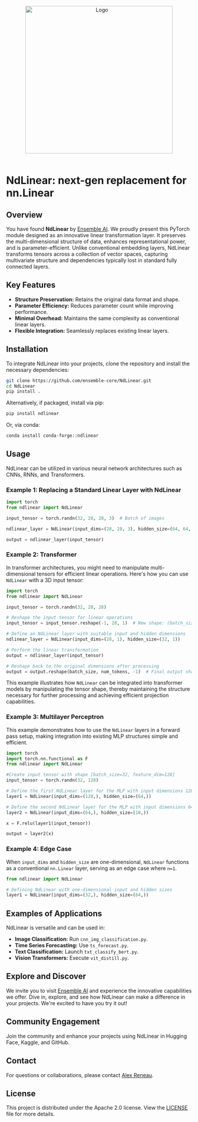<p align="center">
  <img src="ensemble_logo.jpg" alt="Logo" width="400">
  <br /> <br / >
</p>

# NdLinear: next-gen replacement for nn.Linear

## Overview

You have found **NdLinear** by [Ensemble AI](https://ensemblecore.ai/). We proudly present this PyTorch module designed as an innovative linear transformation layer. 
It preserves the multi-dimensional structure of data, enhances representational power, and is parameter-efficient. 
Unlike conventional embedding layers, NdLinear transforms tensors across a collection of vector spaces, 
capturing multivariate structure and dependencies typically lost in standard fully connected layers.

## Key Features

- **Structure Preservation:** Retains the original data format and shape.
- **Parameter Efficiency:** Reduces parameter count while improving performance.
- **Minimal Overhead:** Maintains the same complexity as conventional linear layers.
- **Flexible Integration:** Seamlessly replaces existing linear layers.

## Installation

To integrate NdLinear into your projects, clone the repository and install the necessary dependencies:

```bash
git clone https://github.com/ensemble-core/NdLinear.git
cd NdLinear
pip install . 
```

Alternatively, if packaged, install via pip:

```bash
pip install ndlinear
```
Or, via conda:

```bash
conda install conda-forge::ndlinear
```

## Usage

NdLinear can be utilized in various neural network architectures such as CNNs, RNNs, and Transformers.

### Example 1: Replacing a Standard Linear Layer with NdLinear

```python
import torch
from ndlinear import NdLinear

input_tensor = torch.randn(32, 28, 28, 3)  # Batch of images

ndlinear_layer = NdLinear(input_dims=(28, 28, 3), hidden_size=(64, 64, 6))

output = ndlinear_layer(input_tensor)
```

### Example 2: Transformer

In transformer architectures, you might need to manipulate multi-dimensional tensors for efficient linear operations. Here's how you can use `NdLinear` with a 3D input tensor:

```python
import torch 
from ndlinear import NdLinear

input_tensor = torch.randn(32, 28, 28) 

# Reshape the input tensor for linear operations
input_tensor = input_tensor.reshape(-1, 28, 1)  # New shape: (batch_size * num_tokens, token_dim, 1)

# Define an NdLinear layer with suitable input and hidden dimensions
ndlinear_layer = NdLinear(input_dims=(28, 1), hidden_size=(32, 1))

# Perform the linear transformation
output = ndlinear_layer(input_tensor)

# Reshape back to the original dimensions after processing
output = output.reshape(batch_size, num_tokens, -1)  # Final output shape: (32, 28, 32)
```

This example illustrates how `NdLinear` can be integrated into transformer models by manipulating the tensor shape, thereby maintaining the structure necessary for further processing and achieving efficient projection capabilities.

### Example 3: Multilayer Perceptron 

This example demonstrates how to use the `NdLinear` layers in a forward pass setup, making integration into existing MLP structures simple and efficient.

```python 
import torch
import torch.nn.functional as F 
from ndlinear import NdLinear

#Create input tensor with shape [batch_size=32, feature_dim=128]
input_tensor = torch.randn(32, 128) 

# Define the first NdLinear layer for the MLP with input dimensions 128 and hidden size 64
layer1 = NdLinear(input_dims=(128,), hidden_size=(64,))

# Define the second NdLinear layer for the MLP with input dimensions 64 and hidden size 10
layer2 = NdLinear(input_dims=(64,), hidden_size=(10,))

x = F.relu(layer1(input_tensor))

output = layer2(x)
```

### Example 4: Edge Case

When `input_dims` and `hidden_size` are one-dimensional, `NdLinear` functions as a conventional `nn.Linear` layer, serving as an edge case where `n=1`.

```python
from ndlinear import NdLinear

# Defining NdLinear with one-dimensional input and hidden sizes
layer1 = NdLinear(input_dims=(32,), hidden_size=(64,))
```

## Examples of Applications

NdLinear is versatile and can be used in:

- **Image Classification:** Run `cnn_img_classification.py`.
- **Time Series Forecasting:** Use `ts_forecast.py`.
- **Text Classification:** Launch `txt_classify_bert.py`.
- **Vision Transformers:** Execute `vit_distill.py`.

## Explore and Discover

We invite you to visit [Ensemble AI](https://ensemblecore.ai/) and experience the innovative capabilities we offer. 
Dive in, explore, and see how NdLinear can make a difference in your projects. We're excited to have you try it out!

## Community Engagement

Join the community and enhance your projects using NdLinear in Hugging Face, Kaggle, and GitHub.

[//]: # (## Citation)

[//]: # ()
[//]: # (If you find NdLinear useful in your research, please cite our work:)

[//]: # ()
[//]: # (```bibtex)

[//]: # (@article{reneau2025ndlinear,)

[//]: # (  title={NdLinear Is All You Need for Representation Learning},)

[//]: # (  author={Reneau, Alex and Hu, Jerry Yao-Chieh and Zhuang, Zhongfang and Liu, Ting-Chun},)

[//]: # (  journal={Ensemble AI},)

[//]: # (  year={2025},)

[//]: # (  note={\url{https://arxiv.org/abs/2503.17353}})

[//]: # (})

[//]: # (```)

## Contact

For questions or collaborations, please contact [Alex Reneau](mailto:alex@ensemblecore.ai).

## License

This project is distributed under the Apache 2.0 license. View the [LICENSE](https://github.com/ensemble-core/NdLinear/blob/main/LICENSE) file for more details.
